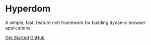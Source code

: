 # Hyperdom
A simple, fast, feature rich framework for building dynamic browser applications.

[Get Started](quickstart)
[GitHub](https://github.com/featurist/hyperdom)
